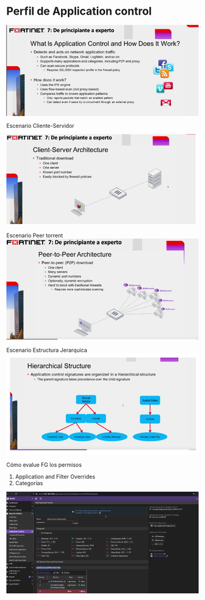 # Perfil de Application control

![175](176.png)

Escenario Cliente-Servidor

![176](177.png)

Escenario Peer torrent
![177](178.png)

Escenario Estructura Jerarquica
![178](179.png)

Cómo evalue FG los permisos
1. Application and Filter Overrides
2. Categorías

![179](180.png)